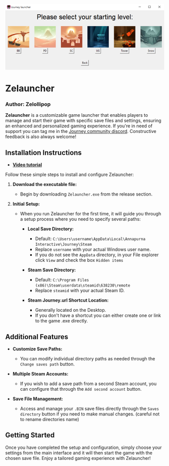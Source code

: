 ![Banner](https://github.com/Zelollipop/Zelauncher/blob/main/data/banner2.png?raw=true)

# Zelauncher

### Author: Zelollipop

**Zelauncher** is a customizable game launcher that enables players to manage and start their game with specific save files and settings, ensuring an enhanced and personalized gaming experience. If you're in need of support you can tag me in the [Journey community discord](https://discord.gg/Dbgr6EurFb). Constructive feedback is also always welcome!

## Installation Instructions

- **[Video tutorial](https://www.youtube.com/watch?v=IOy1BmeXBs8)**

Follow these simple steps to install and configure Zelauncher:

1. **Download the executable file:**
   - Begin by downloading `Zelauncher.exe` from the release section.

2. **Initial Setup:**
   - When you run Zelauncher for the first time, it will guide you through a setup process where you need to specify several paths:
   
     - **Local Save Directory:**
       - Default: `C:\Users\username\AppData\Local\Annapurna Interactive\Journey\Steam`
       - Replace `username` with your actual Windows user name.
       - If you do not see the `AppData` directory, in your File explorer click `View` and check the box `Hidden items`
     
     - **Steam Save Directory:**
       - Default: `C:\Program Files (x86)\Steam\userdata\steamid\638230\remote`
       - Replace `steamid` with your actual Steam ID.
     
     - **Steam Journey.url Shortcut Location:**
       - Generally located on the Desktop.
       - If you don't have a shortcut you can either create one or link to the game .exe directly.

## Additional Features

- **Customize Save Paths:**
  - You can modify individual directory paths as needed through the `Change saves path` button.
  
- **Multiple Steam Accounts:**
  - If you wish to add a save path from a second Steam account, you can configure that through the `Add second account` button.
  
- **Save File Management:**
  - Access and manage your `.BIN` save files directly through the `Saves directory` button if you need to make manual changes. (careful not to rename directories name)

## Getting Started

Once you have completed the setup and configuration, simply choose your settings from the main interface and it will then start the game with the chosen save file. Enjoy a tailored gaming experience with Zelauncher!
